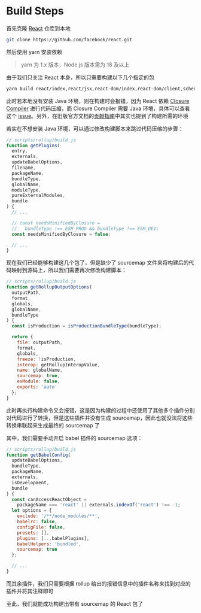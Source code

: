 # Build Steps

首先克隆 [React](https://github.com/facebook/react) 仓库到本地

```bash
git clone https://github.com/facebook/react.git
```

然后使用 yarn 安装依赖

> yarn 为 1.x 版本，Node.js 版本需为 18 及以上

由于我们只关注 React 本身，所以只需要构建以下几个指定的包

```bash
yarn build react/index,react/jsx,react-dom/index,react-dom/client,scheduler --releaseChannel=stable --ci=true --type=NODE
```

此时若本地没有安装 Java 环境，则在构建时会报错，因为 React 依赖 [Closure Compiler](https://google-developers.gonglchuangl.net/closure/compiler) 进行代码压缩，而 Closure Compiler 需要 Java 环境，具体可以查看这个 [issue](https://github.com/facebook/react/issues/19656#issuecomment-676850028)。另外，在旧版官方文档的[贡献指南](https://reactjs.org/docs/how-to-contribute.html#contribution-prerequisites)中其实也提到了构建所需的环境

若实在不想安装 Java 环境，可以通过修改构建脚本来跳过代码压缩的步骤：

```js
// scripts/rollup/build.js
function getPlugins(
  entry,
  externals,
  updateBabelOptions,
  filename,
  packageName,
  bundleType,
  globalName,
  moduleType,
  pureExternalModules,
  bundle
) {
  // ...

  // const needsMinifiedByClosure =
  //   bundleType !== ESM_PROD && bundleType !== ESM_DEV;
  const needsMinifiedByClosure = false;

  // ...
}
```

现在我们已经能够构建这几个包了，但是缺少了 sourcemap 文件来将构建后的代码映射到源码上，所以我们需要再次修改构建脚本：

```js {18}
// scripts/rollup/build.js
function getRollupOutputOptions(
  outputPath,
  format,
  globals,
  globalName,
  bundleType
) {
  const isProduction = isProductionBundleType(bundleType);

  return {
    file: outputPath,
    format,
    globals,
    freeze: !isProduction,
    interop: getRollupInteropValue,
    name: globalName,
    sourcemap: true,
    esModule: false,
    exports: 'auto'
  };
}
```

此时再执行构建命令又会报错，这是因为构建的过程中还使用了其他多个插件分别对代码进行了转换，但是这些插件并没有生成 sourcemap，因此也就没法将这些转换串联起来生成最终的 sourcemap 了

其中，我们需要手动开启 babel 插件的 sourcemap 选项：

```js {19}
// scripts/rollup/build.js
function getBabelConfig(
  updateBabelOptions,
  bundleType,
  packageName,
  externals,
  isDevelopment,
  bundle
) {
  const canAccessReactObject =
    packageName === 'react' || externals.indexOf('react') !== -1;
  let options = {
    exclude: '/**/node_modules/**',
    babelrc: false,
    configFile: false,
    presets: [],
    plugins: [...babelPlugins],
    babelHelpers: 'bundled',
    sourcemap: true
  };

  // ...
}
```

而其余插件，我们只需要根据 rollup 给出的报错信息中的插件名称来找到对应的插件并将其注释即可

至此，我们就能成功构建出带有 sourcemap 的 React 包了
